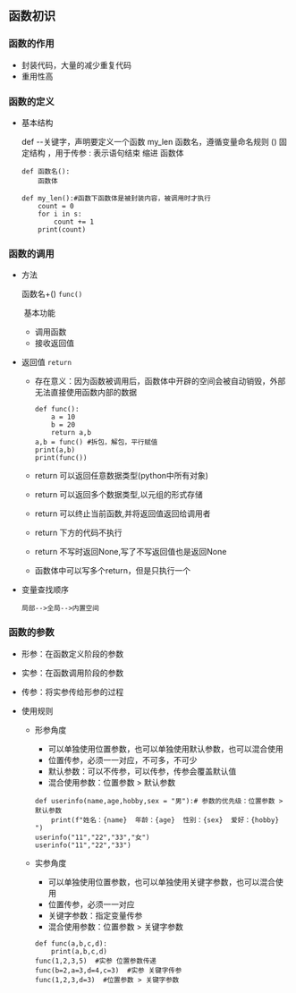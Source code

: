 ## 函数初识

### 函数的作用

+ 封装代码，大量的减少重复代码
+ 重用性高

### 函数的定义

+ 基本结构

  def --关键字，声明要定义一个函数
  my_len 函数名，遵循变量命名规则
  () 固定结构 ，用于传参
  : 表示语句结束
  缩进
函数体
  
  ```
  def 函数名():
      函数体
  ```
  
  ```
  def my_len():#函数下函数体是被封装内容，被调用时才执行
      count = 0
      for i in s:
          count += 1
      print(count)
  ```


### 函数的调用

+ 方法

  函数名+()   `func()`

  ​	基本功能

  + 调用函数
  + 接收返回值

+ 返回值   `return`

  + 存在意义：因为函数被调用后，函数体中开辟的空间会被自动销毁，外部无法直接使用函数内部的数据

    ```
    def func():
        a = 10
        b = 20
        return a,b
    a,b = func() #拆包，解包，平行赋值
    print(a,b)
    print(func())
    ```

  + return 可以返回任意数据类型(python中所有对象)

  + return 可以返回多个数据类型,以元组的形式存储

  + return 可以终止当前函数,并将返回值返回给调用者

  + return 下方的代码不执行

  + return 不写时返回None,写了不写返回值也是返回None

  + 函数体中可以写多个return，但是只执行一个

+ 变量查找顺序

  ```
  局部-->全局-->内置空间
  ```

### 函数的参数

+ 形参：在函数定义阶段的参数

+ 实参：在函数调用阶段的参数

+ 传参：将实参传给形参的过程

+ 使用规则

  + 形参角度

    + 可以单独使用位置参数，也可以单独使用默认参数，也可以混合使用
    + 位置传参，必须一一对应，不可多，不可少
    + 默认参数：可以不传参，可以传参，传参会覆盖默认值
    + 混合使用参数：位置参数 > 默认参数

    ```
    def userinfo(name,age,hobby,sex = "男"):# 参数的优先级：位置参数 > 默认参数
        print(f"姓名：{name}  年龄：{age}  性别：{sex}  爱好：{hobby} ")
    userinfo("11","22","33","女")
    userinfo("11","22","33")
    ```

  + 实参角度

    + 可以单独使用位置参数，也可以单独使用关键字参数，也可以混合使用
    + 位置传参，必须一一对应
    + 关键字参数：指定变量传参
    + 混合使用参数：位置参数 > 关键字参数

    ```
    def func(a,b,c,d):
        print(a,b,c,d)
    func(1,2,3,5)  #实参 位置参数传递
    func(b=2,a=3,d=4,c=3)  #实参 关键字传参
    func(1,2,3,d=3)  #位置参数 > 关键字参数
    ```

    